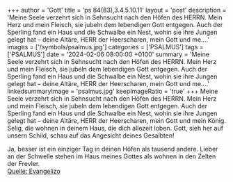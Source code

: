 +++
author = 'Gott'
title = 'ps 84(83),3.4.5.10.11'
layout = 'post'
description = 'Meine Seele verzehrt sich in Sehnsucht nach den Höfen des HERRN. Mein Herz und mein Fleisch, sie jubeln dem lebendigen Gott entgegen. Auch der Sperling fand ein Haus und die Schwalbe ein Nest, wohin sie ihre Jungen gelegt hat – deine Altäre, HERR der Heerscharen, mein Gott und me....'
images = ['/symbols/psalmus.jpg']
categories = ['PSALMUS']
tags = ['PSALMUS']
date = '2024-02-06 08:00:00 +0100'
summary = 'Meine Seele verzehrt sich in Sehnsucht nach den Höfen des HERRN. Mein Herz und mein Fleisch, sie jubeln dem lebendigen Gott entgegen. Auch der Sperling fand ein Haus und die Schwalbe ein Nest, wohin sie ihre Jungen gelegt hat – deine Altäre, HERR der Heerscharen, mein Gott und me....'
linkedsummaryImage = 'psalmus.jpg'
keepImageRatio = 'true'
+++
Meine Seele verzehrt sich in Sehnsucht nach den Höfen des HERRN. Mein Herz und mein Fleisch, sie jubeln dem lebendigen Gott entgegen.
Auch der Sperling fand ein Haus und die Schwalbe ein Nest, wohin sie ihre Jungen gelegt hat – deine Altäre, HERR der Heerscharen, mein Gott und mein König.<!--more-->
Selig, die wohnen in deinem Haus, die dich allezeit loben. 
Gott, sieh her auf unsern Schild, schau auf das Angesicht deines Gesalbten!

Ja, besser ist ein einziger Tag in deinen Höfen als tausend andere. Lieber an der Schwelle stehen im Haus meines Gottes als wohnen in den Zelten der Frevler.<br> [Quelle: Evangelizo](https://evangeliumtagfuertag.org/DE/gospel)